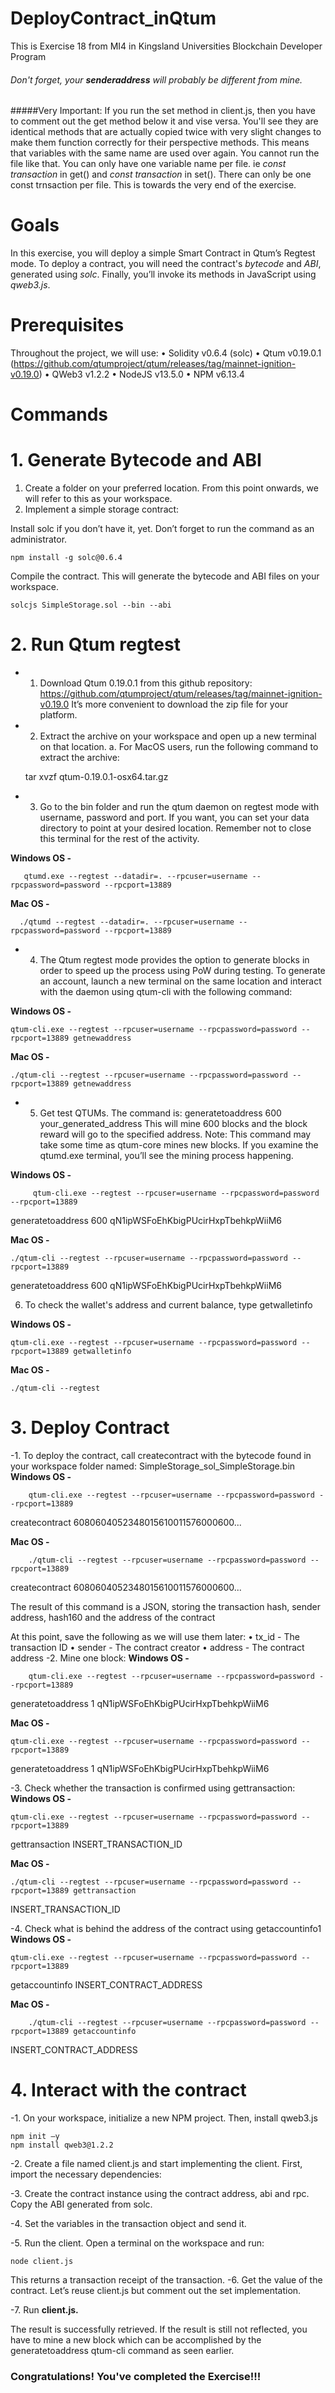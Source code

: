 # DeployContract_inQtum
This is Exercise 18 from MI4 in Kingsland Universities Blockchain Developer Program
###### Don't forget, your **senderaddress** will probably be different from mine. 
#####Very Important: If you run the set method in client.js, then you have to comment out the get method below it and vise versa. You'll see they are identical methods that are actually copied twice with very slight changes to make them function correctly for their perspective methods. This means that variables with the same name are used over again. You cannot run the file like that. You can only have one variable name per file. ie *const transaction* in get() and  *const transaction* in set(). There can only be one const trnsaction per file. This is towards the very end of the exercise.

# Goals 
In this exercise, you will deploy a simple Smart Contract in Qtum’s Regtest mode.
To deploy a contract, you will need the contract's *bytecode* and *ABI*, generated using *solc*.
Finally, you’ll invoke its methods in JavaScript using *qweb3.js*.

# Prerequisites
Throughout the project, we will use:
• Solidity v0.6.4 (solc)
• Qtum v0.19.0.1 (https://github.com/qtumproject/qtum/releases/tag/mainnet-ignition-v0.19.0)
• QWeb3 v1.2.2
• NodeJS v13.5.0
• NPM v6.13.4

# Commands

# 1. Generate Bytecode and ABI
1. Create a folder on your preferred location. From this point onwards, we will refer to this as your workspace.
2. Implement a simple storage contract:

Install solc if you don’t have it, yet. Don’t forget to run the command as an administrator.

    npm install -g solc@0.6.4
    
Compile the contract. This will generate the bytecode and ABI files on your workspace.

    solcjs SimpleStorage.sol --bin --abi
    
# 2. Run Qtum regtest
- 1. Download Qtum 0.19.0.1 from this github repository:
https://github.com/qtumproject/qtum/releases/tag/mainnet-ignition-v0.19.0
It’s more convenient to download the zip file for your platform.

- 2. Extract the archive on your workspace and open up a new terminal on that location.
a. For MacOS users, run the following command to extract the archive:

    tar xvzf qtum-0.19.0.1-osx64.tar.gz

- 3. Go to the bin folder and run the qtum daemon on regtest mode with username, password and port.
If you want, you can set your data directory to point at your desired location.
Remember not to close this terminal for the rest of the activity.

**Windows OS -**

       qtumd.exe --regtest --datadir=. --rpcuser=username --rpcpassword=password --rpcport=13889
       
**Mac OS -**

      ./qtumd --regtest --datadir=. --rpcuser=username --rpcpassword=password --rpcport=13889

- 4. The Qtum regtest mode provides the option to generate blocks in order to speed up the process using PoW
during testing. To generate an account, launch a new terminal on the same location and interact with the
daemon using qtum-cli with the following command:

**Windows OS -**
    
    qtum-cli.exe --regtest --rpcuser=username --rpcpassword=password --rpcport=13889 getnewaddress
    
**Mac OS -**
    
    ./qtum-cli --regtest --rpcuser=username --rpcpassword=password --rpcport=13889 getnewaddress
    
- 5. Get test QTUMs. The command is: generatetoaddress 600 your_generated_address
This will mine 600 blocks and the block reward will go to the specified address.
Note: This command may take some time as qtum-core mines new blocks.
If you examine the qtumd.exe terminal, you’ll see the mining process happening.

**Windows OS -**
         
         qtum-cli.exe --regtest --rpcuser=username --rpcpassword=password --rpcport=13889

generatetoaddress 600 qN1ipWSFoEhKbigPUcirHxpTbehkpWiiM6
  
  **Mac OS -**
  
    ./qtum-cli --regtest --rpcuser=username --rpcpassword=password --rpcport=13889
    
generatetoaddress 600 qN1ipWSFoEhKbigPUcirHxpTbehkpWiiM6

6. To check the wallet's address and current balance, type getwalletinfo

**Windows OS -**

    qtum-cli.exe --regtest --rpcuser=username --rpcpassword=password --rpcport=13889 getwalletinfo
    
**Mac OS -**

    ./qtum-cli --regtest

# 3. Deploy Contract
-1. To deploy the contract, call createcontract with the bytecode found in your workspace folder named:
SimpleStorage_sol_SimpleStorage.bin
**Windows OS -**
        
        qtum-cli.exe --regtest --rpcuser=username --rpcpassword=password --rpcport=13889

createcontract 6080604052348015610011576000600...

**Mac OS -**
        
        ./qtum-cli --regtest --rpcuser=username --rpcpassword=password --rpcport=13889

createcontract 6080604052348015610011576000600...

The result of this command is a JSON, storing the transaction hash, sender address, hash160 and the
address of the contract

At this point, save the following as we will use them later:
• tx_id - The transaction ID
• sender - The contract creator
• address - The contract address
-2. Mine one block:
**Windows OS -**

        qtum-cli.exe --regtest --rpcuser=username --rpcpassword=password --rpcport=13889

generatetoaddress 1 qN1ipWSFoEhKbigPUcirHxpTbehkpWiiM6

**Mac OS -**

    qtum-cli.exe --regtest --rpcuser=username --rpcpassword=password --rpcport=13889

generatetoaddress 1 qN1ipWSFoEhKbigPUcirHxpTbehkpWiiM6

-3. Check whether the transaction is confirmed using gettransaction:
**Windows OS -**

    qtum-cli.exe --regtest --rpcuser=username --rpcpassword=password --rpcport=13889

gettransaction INSERT_TRANSACTION_ID

**Mac OS -**

    ./qtum-cli --regtest --rpcuser=username --rpcpassword=password --rpcport=13889 gettransaction

INSERT_TRANSACTION_ID

-4. Check what is behind the address of the contract using getaccountinfo1
**Windows OS -**

    qtum-cli.exe --regtest --rpcuser=username --rpcpassword=password --rpcport=13889

getaccountinfo INSERT_CONTRACT_ADDRESS

**Mac OS -**
        
        ./qtum-cli --regtest --rpcuser=username --rpcpassword=password --rpcport=13889 getaccountinfo

INSERT_CONTRACT_ADDRESS

# 4. Interact with the contract
-1. On your workspace, initialize a new NPM project. Then, install qweb3.js

    npm init –y
    npm install qweb3@1.2.2

-2. Create a file named client.js and start implementing the client. First, import the necessary dependencies:

-3. Create the contract instance using the contract address, abi and rpc. Copy the ABI generated from solc.

-4. Set the variables in the transaction object and send it.

-5. Run the client. Open a terminal on the workspace and run:

    node client.js

This returns a transaction receipt of the transaction.
-6. Get the value of the contract. Let’s reuse client.js but comment out the set implementation.

-7. Run **client.js.**

The result is successfully retrieved.
If the result is still not reflected, you have to mine a new block which can be accomplished by the
generatetoaddress qtum-cli command as seen earlier.

### Congratulations! You've completed the Exercise!!!
